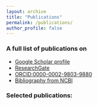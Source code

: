 ```yaml
---
layout: archive
title: "Publications"
permalink: /publications/
author_profile: false
---
```


### A full list of publications on
- [Google Scholar profile](https://scholar.google.com/citations?user=VMcFpJ4AAAAJ&hl=en)<br/>
- [ResearchGate](https://www.researchgate.net/profile/Chen_Liang32)<br/>
- [ORCID:0000-0002-9803-9880](https://orcid.org/0000-0002-9803-9880)<br/>
- [Bibliography from NCBI](https://www.ncbi.nlm.nih.gov/sites/myncbi/1HeGaoiqXwwwpf/bibliography/55040917/public/?sort=date&direction=ascending)<br/>

### Selected publications:

